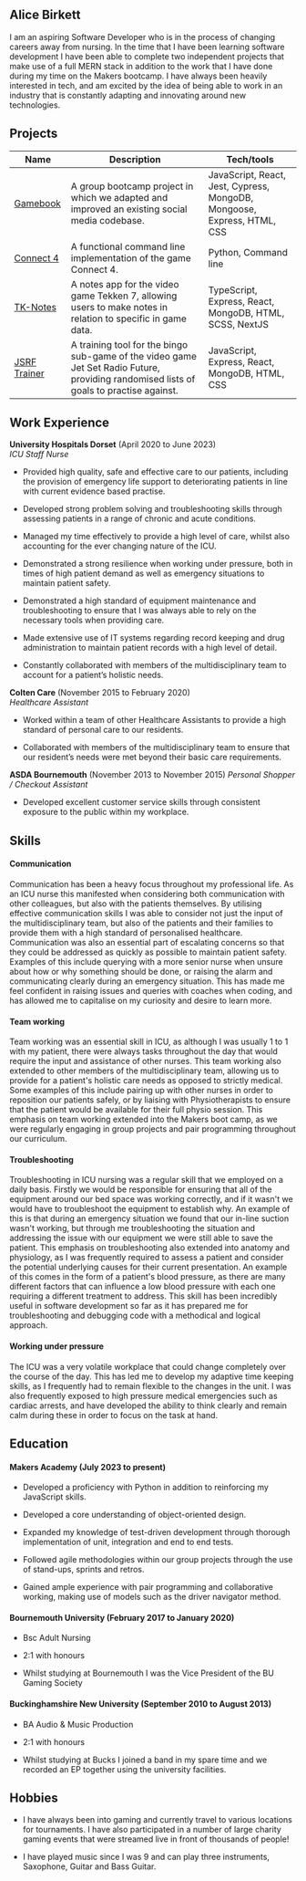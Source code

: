 ## Alice Birkett

I am an aspiring Software Developer who is in the process of changing careers away from nursing. In the time that I have been learning software development I have been able to complete two independent projects that make use of a full MERN stack in addition to the work that I have done during my time on the Makers bootcamp. I have always been heavily interested in tech, and am excited by the idea of being able to work in an industry that is constantly adapting and innovating around new technologies.

## Projects

| Name | Description | Tech/tools |
| ---------------------------- | ---------------------------- | ---------------------------- |
| [Gamebook](https://github.com/aliceb91/acebook-group-project) | A group bootcamp project in which we adapted and improved an existing social media codebase. | JavaScript, React, Jest, Cypress,  MongoDB, Mongoose, Express, HTML, CSS |
| [Connect 4](https://github.com/aliceb91/connect_4) | A functional command line implementation of the game Connect 4. | Python, Command line |
| [TK-Notes](https://tk-notes.vercel.app/) | A notes app for the video game Tekken 7, allowing users to make notes in relation to specific in game data. | TypeScript, Express, React, MongoDB, HTML, SCSS, NextJS | 
| [JSRF Trainer](https://jsrf-trainer.vercel.app/) | A training tool for the bingo sub-game of the video game Jet Set Radio Future, providing randomised lists of goals to practise against. | JavaScript, Express, React, MongoDB, HTML, CSS |

## Work Experience

**University Hospitals Dorset** (April 2020 to June 2023)  
_ICU Staff Nurse_

- Provided high quality, safe and effective care to our patients, including the provision of emergency life support to deteriorating patients in line with current evidence based practise.

- Developed strong problem solving and troubleshooting skills through assessing patients in a range of chronic and acute conditions.

- Managed my time effectively to provide a high level of care, whilst also accounting for the ever changing nature of the ICU.

- Demonstrated a strong resilience when working under pressure, both in times of high patient demand as well as emergency situations to maintain patient safety.

- Demonstrated a high standard of equipment maintenance and troubleshooting to ensure that I was always able to rely on the necessary tools when providing care.

- Made extensive use of IT systems regarding record keeping and drug administration to maintain patient records with a high level of detail.

- Constantly collaborated with members of the multidisciplinary team to account for a patient’s holistic needs.


**Colten Care** (November 2015 to February 2020)  
_Healthcare Assistant_

- Worked within a team of other Healthcare Assistants to provide a high standard of personal care to our residents.

- Collaborated with members of the multidisciplinary team to ensure that our resident’s needs were met beyond their basic care requirements.

**ASDA Bournemouth** (November 2013 to November 2015)
_Personal Shopper / Checkout Assistant_

- Developed excellent customer service skills through consistent exposure to the public within my workplace.


## Skills

#### Communication
Communication has been a heavy focus throughout my professional life. As an ICU nurse this manifested when considering both communication with other colleagues, but also with the patients themselves. By utilising effective communication skills I was able to consider not just the input of the multidisciplinary team, but also of the patients and their families to provide them with a high standard of personalised healthcare. Communication was also an essential part of escalating concerns so that they could be addressed as quickly as possible to maintain patient safety. Examples of this include querying with a more senior nurse when unsure about how or why something should be done, or raising the alarm and communicating clearly during an emergency situation. This has made me feel confident in raising issues and queries with coaches when coding, and has allowed me to capitalise on my curiosity and desire to learn more.

#### Team working
Team working was an essential skill in ICU, as although I was usually 1 to 1 with my patient, there were always tasks throughout the day that would require the input and assistance of other nurses. This team working also extended to other members of the multidisciplinary team, allowing us to provide for a patient's holistic care needs as opposed to strictly medical. Some examples of this include pairing up with other nurses in order to reposition our patients safely, or by liaising with Physiotherapists to ensure that the patient would be available for their full physio session. This emphasis on team working extended into the Makers boot camp, as we were regularly engaging in group projects and pair programming throughout our curriculum.

#### Troubleshooting
Troubleshooting in ICU nursing was a regular skill that we employed on a daily basis. Firstly we would be responsible for ensuring that all of the equipment around our bed space was working correctly, and if it wasn't we would have to troubleshoot the equipment to establish why. An example of this is that during an emergency situation we found that our in-line suction wasn't working, but through me troubleshooting the situation and addressing the issue with our equipment we were still able to save the patient. This emphasis on troubleshooting also extended into anatomy and physiology, as I was frequently required to assess a patient and consider the potential underlying causes for their current presentation. An example of this comes in the form of a patient's blood pressure, as there are many different factors that can influence a low blood pressure with each one requiring a different treatment to address. This skill has been incredibly useful in software development so far as it has prepared me for troubleshooting and debugging code with a methodical and logical approach.

#### Working under pressure
The ICU was a very volatile workplace that could change completely over the course of the day. This has led me to develop my adaptive time keeping skills, as I frequently had to remain flexible to the changes in the unit. I was also frequently exposed to high pressure medical emergencies such as cardiac arrests, and have developed the ability to think clearly and remain calm during these in order to focus on the task at hand.


## Education

#### Makers Academy (July 2023 to present)
- Developed a proficiency with Python in addition to reinforcing my JavaScript skills.
  
- Developed a core understanding of object-oriented design.
  
- Expanded my knowledge of test-driven development through thorough implementation of unit, integration and end to end tests.
  
- Followed agile methodologies within our group projects through the use of stand-ups, sprints and retros.
  
- Gained ample experience with pair programming and collaborative working, making use of models such as the driver navigator method.


#### Bournemouth University (February 2017 to January 2020)

- Bsc Adult Nursing
  
- 2:1 with honours
  
- Whilst studying at Bournemouth I was the Vice President of the BU Gaming Society


#### Buckinghamshire New University (September 2010 to August 2013)

- BA Audio & Music Production

- 2:1 with honours

- Whilst studying at Bucks I joined a band in my spare time and we recorded an EP together using the university facilities.  


## Hobbies

- I have always been into gaming and currently travel to various locations for tournaments. I have also participated in a number of large charity gaming events that were streamed live in front of thousands of people!

- I have played music since I was 9 and can play three instruments, Saxophone, Guitar and Bass Guitar.


